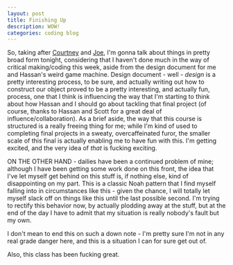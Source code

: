 ```yaml
---
layout: post
title: Finishing Up
description: WOW!
categories: coding blog
---
```


So, taking after [Courtney](http://courtneyhale.github.io/blog/2016-04-13/Semester-in-Review.html) and [Joe](http://joetorok.github.io/blog/2016-04-13/not-much-post.html), I'm gonna talk about things in pretty broad form tonight, considering that I haven't done much in the way of critical making/coding this week, aside from the design document for me and Hassan's weird game machine. Design document - well - *design* is a pretty interesting process, to be sure, and actually writing out how to construct our object proved to be a pretty interesting, and actually fun, process, one that I think is influencing the way that I'm starting to think about how Hassan and I should go about tackling that final project (of course, thanks to Hassan and Scott for a great deal of influence/collaboration). As a brief aside, the way that this course is structured is a really freeing thing for me; while I'm kind of used to completing final projects in a sweaty, overcaffeinated furor, the smaller scale of this final is actually enabling me to have fun with this. I'm getting excited, and the very idea of *that* is fucking exciting.

ON THE OTHER HAND - dailies have been a continued problem of mine; although I have been getting some work done on this front, the idea that I've let myself get behind on this stuff is, if nothing else, kind of disappointing on my part. This is a classic Noah pattern that I find myself falling into in circumstances like this - given the chance, I will totally let myself slack off on things like this until the last possible second. I'm trying to rectify this behavior now, by actually plodding away at the stuff, but at the end of the day I have to admit that my situation is really nobody's fault but my own.

I don't mean to end this on such a down note - I'm pretty sure I'm not in any real grade danger here, and this is a situation I can for sure get out of.

Also, this class has been fucking great.
